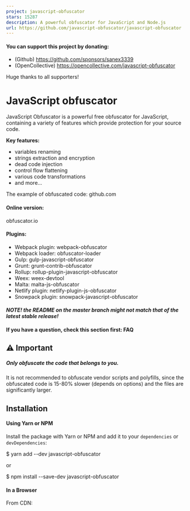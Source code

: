 ```yaml
---
project: javascript-obfuscator
stars: 15287
description: A powerful obfuscator for JavaScript and Node.js
url: https://github.com/javascript-obfuscator/javascript-obfuscator
---
```


#### You can support this project by donating:

-   (Github) https://github.com/sponsors/sanex3339
-   (OpenCollective) https://opencollective.com/javascript-obfuscator

Huge thanks to all supporters!

JavaScript obfuscator
=====================

JavaScript Obfuscator is a powerful free obfuscator for JavaScript, containing a variety of features which provide protection for your source code.

**Key features:**

-   variables renaming
-   strings extraction and encryption
-   dead code injection
-   control flow flattening
-   various code transformations
-   and more...

The example of obfuscated code: github.com

#### Online version:

obfuscator.io

#### Plugins:

-   Webpack plugin: webpack-obfuscator
-   Webpack loader: obfuscator-loader
-   Gulp: gulp-javascript-obfuscator
-   Grunt: grunt-contrib-obfuscator
-   Rollup: rollup-plugin-javascript-obfuscator
-   Weex: weex-devtool
-   Malta: malta-js-obfuscator
-   Netlify plugin: netlify-plugin-js-obfuscator
-   Snowpack plugin: snowpack-javascript-obfuscator

#### _NOTE! the README on the master branch might not match that of the latest stable release!_

#### If you have a question, check this section first: FAQ

⚠️ Important
------------

##### Only obfuscate the code that belongs to you.

It is not recommended to obfuscate vendor scripts and polyfills, since the obfuscated code is 15-80% slower (depends on options) and the files are significantly larger.

Installation
------------

#### Using Yarn or NPM

Install the package with Yarn or NPM and add it to your `dependencies` or `devDependencies`:

$ yarn add --dev javascript-obfuscator

or

$ npm install --save-dev javascript-obfuscator

#### In a Browser

From CDN:

<script src\="https://cdn.jsdelivr.net/npm/javascript-obfuscator/dist/index.browser.js"\></script\>

From `node_modules`:

<script src\="./node\_modules/javascript-obfuscator/dist/index.browser.js"\></script\>

Usage
-----

var JavaScriptObfuscator \= require('javascript-obfuscator');

var obfuscationResult \= JavaScriptObfuscator.obfuscate(
    \`
        (function(){
            var variable1 = '5' - 3;
            var variable2 = '5' + 3;
            var variable3 = '5' + - '2';
            var variable4 = \['10','10','10','10','10'\].map(parseInt);
            var variable5 = 'foo ' + 1 + 1;
            console.log(variable1);
            console.log(variable2);
            console.log(variable3);
            console.log(variable4);
            console.log(variable5);
        })();
    \`,
    {
        compact: false,
        controlFlowFlattening: true,
        controlFlowFlatteningThreshold: 1,
        numbersToExpressions: true,
        simplify: true,
        stringArrayShuffle: true,
        splitStrings: true,
        stringArrayThreshold: 1
    }
);

console.log(obfuscationResult.getObfuscatedCode());
/\*
var \_0x9947 = \[
    'map',
    'log',
    'foo\\x20',
    'bvmqO',
    '133039ViRMWR',
    'xPfLC',
    'ytpdx',
    '1243717qSZCyh',
    '2|7|4|6|9|',
    '1ErtbCr',
    '1608314VKvthn',
    '1ZRaFKN',
    'XBoAA',
    '423266kQOYHV',
    '3|0|5|8|1',
    '235064xPNdKe',
    '13RUDZfG',
    '157gNPQGm',
    '1639212MvnHZL',
    'rDjOa',
    'iBHph',
    '9926iRHoRl',
    'split'
\];
function \_0x33e4(\_0x1809b5, \_0x37ef6e) {
    return \_0x33e4 = function (\_0x338a69, \_0x39ad79) {
        \_0x338a69 = \_0x338a69 - (0x1939 + -0xf \* 0x1f3 + 0x1 \* 0x469);
        var \_0x2b223a = \_0x9947\[\_0x338a69\];
        return \_0x2b223a;
    }, \_0x33e4(\_0x1809b5, \_0x37ef6e);
}
(function (\_0x431d87, \_0x156c7f) {
    var \_0x10cf6e = \_0x33e4;
    while (!!\[\]) {
        try {
            var \_0x330ad1 = -parseInt(\_0x10cf6e(0x6c)) \* -parseInt(\_0x10cf6e(0x6d)) + -parseInt(\_0x10cf6e(0x74)) \* -parseInt(\_0x10cf6e(0x78)) + parseInt(\_0x10cf6e(0x6a)) + -parseInt(\_0x10cf6e(0x70)) + parseInt(\_0x10cf6e(0x6e)) \* -parseInt(\_0x10cf6e(0x75)) + parseInt(\_0x10cf6e(0x72)) + -parseInt(\_0x10cf6e(0x67)) \* parseInt(\_0x10cf6e(0x73));
            if (\_0x330ad1 === \_0x156c7f)
                break;
            else
                \_0x431d87\['push'\](\_0x431d87\['shift'\]());
        } catch (\_0x9f878) {
            \_0x431d87\['push'\](\_0x431d87\['shift'\]());
        }
    }
}(\_0x9947, -0xb6270 + 0x4dfd2 \* 0x2 + 0x75460 \* 0x2), function () {
    var \_0x1f346d = \_0x33e4, \_0x860db8 = {
            'ytpdx': \_0x1f346d(0x6b) + \_0x1f346d(0x71),
            'bvmqO': function (\_0x560787, \_0x519b9e) {
                return \_0x560787 - \_0x519b9e;
            },
            'rDjOa': function (\_0x4501fe, \_0x2b07a3) {
                return \_0x4501fe + \_0x2b07a3;
            },
            'xPfLC': function (\_0x5f3c9b, \_0x434936) {
                return \_0x5f3c9b + \_0x434936;
            },
            'XBoAA': function (\_0x535b8a, \_0x42eef4) {
                return \_0x535b8a + \_0x42eef4;
            },
            'iBHph': \_0x1f346d(0x65)
        }, \_0x346c55 = \_0x860db8\[\_0x1f346d(0x69)\]\[\_0x1f346d(0x79)\]('|'), \_0x3bf817 = 0x4bb \* 0x1 + 0x801 + -0xcbc;
    while (!!\[\]) {
        switch (\_0x346c55\[\_0x3bf817++\]) {
        case '0':
            console\[\_0x1f346d(0x7b)\](\_0x4c96d8);
            continue;
        case '1':
            console\[\_0x1f346d(0x7b)\](\_0x101028);
            continue;
        case '2':
            var \_0x65977d = \_0x860db8\[\_0x1f346d(0x66)\]('5', -0x586 + -0x2195 + -0x6 \* -0x685);
            continue;
        case '3':
            console\[\_0x1f346d(0x7b)\](\_0x65977d);
            continue;
        case '4':
            var \_0x56d39b = \_0x860db8\[\_0x1f346d(0x76)\]('5', -'2');
            continue;
        case '5':
            console\[\_0x1f346d(0x7b)\](\_0x56d39b);
            continue;
        case '6':
            var \_0x544285 = \[
                '10',
                '10',
                '10',
                '10',
                '10'
            \]\[\_0x1f346d(0x7a)\](parseInt);
            continue;
        case '7':
            var \_0x4c96d8 = \_0x860db8\[\_0x1f346d(0x68)\]('5', 0x622 \* -0x6 + 0x4a \* 0x3 + 0x1 \* 0x23f1);
            continue;
        case '8':
            console\[\_0x1f346d(0x7b)\](\_0x544285);
            continue;
        case '9':
            var \_0x101028 = \_0x860db8\[\_0x1f346d(0x6f)\](\_0x860db8\[\_0x1f346d(0x6f)\](\_0x860db8\[\_0x1f346d(0x77)\], 0x6fb \* 0x5 + 0x1ebf \* 0x1 + -0x41a5), 0x209 \* 0xa + 0x1314 + -0x276d);
            continue;
        }
        break;
    }
}());
\*/

### `obfuscate(sourceCode, options)`

Returns `ObfuscationResult` object which contains two public methods:

-   `getObfuscatedCode()` - returns `string` with obfuscated code;
-   `getSourceMap()` - if `sourceMap` option is enabled - returns `string` with source map or an empty string if `sourceMapMode` option is set as `inline`;
-   `getIdentifierNamesCache()` - returns object with identifier names cache if `identifierNamesCache` option is enabled, `null` overwise.

Calling `toString()` for `ObfuscationResult` object will return `string` with obfuscated code.

Method takes two parameters, `sourceCode` and `options` – the source code and the options respectively:

-   `sourceCode` (`string`, default: `null`) – any valid source code, passed as a string;
-   `options` (`Object`, default: `null`) – an object with options.

For available options, see options.

### `obfuscateMultiple(sourceCodesObject, options)`

Accepts `sourceCodesObject` that is a map which keys are identifiers of source codes and values are source codes:

```
{
    foo: 'var foo = 1;',
    bar: 'var bar = 2;'
}
```

Returns a map object which keys are identifiers of source codes and values are `ObfuscationResult` objects.

### `getOptionsByPreset(optionsPreset)`

Returns an options object for the passed options preset name.

CLI usage
---------

See CLI options.

#### Obfuscate single file

Usage:

javascript-obfuscator input\_file\_name.js \[options\]
javascript-obfuscator input\_file\_name.js --output output\_file\_name.js \[options\]
javascript-obfuscator input\_file\_name.js --output output\_folder\_name \[options\]
javascript-obfuscator input\_folder\_name --output output\_folder\_name \[options\]

Obfuscation of single input file with `.js` extension.

If the destination path is not specified with the `--output` option, the obfuscated file will be saved into the input file directory, with `INPUT_FILE_NAME-obfuscated.js` name.

Some examples:

javascript-obfuscator samples/sample.js --compact true --self-defending false
// creates a new file samples/sample-obfuscated.js

javascript-obfuscator samples/sample.js --output output/output.js --compact true --self-defending false
// creates a new file output/output.js

#### Obfuscate directory recursively

Usage:

javascript-obfuscator ./dist \[options\]
// creates a new obfuscated files under \`./dist\` directory near the input files with \`obfuscated\` postfix

javascript-obfuscator ./dist --output ./dist/obfuscated \[options\]
// creates a folder structure with obfuscated files under \`./dist/obfuscated\` path

Obfuscation of all `.js` files under input directory. If this directory contains already obfuscated files with `-obfuscated` postfix - these files will ignored.

Obfuscated files will saved into the input directory under `INPUT_FILE_NAME-obfuscated.js` name.

Conditional comments
--------------------

You can disable and enable obfuscation for specific parts of the code by adding following comments:

-   disable: `// javascript-obfuscator:disable` or `/* javascript-obfuscator:disable */`;
-   enable: `// javascript-obfuscator:enable` or `/* javascript-obfuscator:enable */`.

Example:

// input
var foo \= 1;
// javascript-obfuscator:disable
var bar \= 2;

// output
var \_0xabc123 \= 0x1;
var bar \= 2;

Conditional comments affect only direct transformations of AST-tree nodes. All child transformations still will be applied to the AST-tree nodes.

For example:

-   Obfuscation of the variable's name at its declaration is called direct transformation;
-   Obfuscation of the variable's name beyond its declaration is called child transformation.

Kind of variables
-----------------

Kind of variables of inserted nodes will auto-detected, based on most prevailing kind of variables of source code.

Conflicts of identifier names between different files
-----------------------------------------------------

During obfuscation of the different files, the same names can be generated for the global identifiers between these files. To prevent this set the unique prefix for all global identifiers for each obfuscated file with `identifiersPrefix` option.

When using CLI this prefix will be added automatically.

JavaScript Obfuscator Options
-----------------------------

Following options are available for the JS Obfuscator:

#### options:

{
    compact: true,
    controlFlowFlattening: false,
    controlFlowFlatteningThreshold: 0.75,
    deadCodeInjection: false,
    deadCodeInjectionThreshold: 0.4,
    debugProtection: false,
    debugProtectionInterval: 0,
    disableConsoleOutput: false,
    domainLock: \[\],
    domainLockRedirectUrl: 'about:blank',
    forceTransformStrings: \[\],
    identifierNamesCache: null,
    identifierNamesGenerator: 'hexadecimal',
    identifiersDictionary: \[\],
    identifiersPrefix: '',
    ignoreImports: false,
    inputFileName: '',
    log: false,
    numbersToExpressions: false,
    optionsPreset: 'default',
    renameGlobals: false,
    renameProperties: false,
    renamePropertiesMode: 'safe',
    reservedNames: \[\],
    reservedStrings: \[\],
    seed: 0,
    selfDefending: false,
    simplify: true,
    sourceMap: false,
    sourceMapBaseUrl: '',
    sourceMapFileName: '',
    sourceMapMode: 'separate',
    sourceMapSourcesMode: 'sources-content',
    splitStrings: false,
    splitStringsChunkLength: 10,
    stringArray: true,
    stringArrayCallsTransform: true,
    stringArrayCallsTransformThreshold: 0.5,
    stringArrayEncoding: \[\],
    stringArrayIndexesType: \[
        'hexadecimal-number'
    \],
    stringArrayIndexShift: true,
    stringArrayRotate: true,
    stringArrayShuffle: true,
    stringArrayWrappersCount: 1,
    stringArrayWrappersChainedCalls: true,
    stringArrayWrappersParametersMaxCount: 2,
    stringArrayWrappersType: 'variable',
    stringArrayThreshold: 0.75,
    target: 'browser',
    transformObjectKeys: false,
    unicodeEscapeSequence: false
}

#### CLI options:

    -v, --version
    -h, --help

    -o, --output

    --compact <boolean\>
    --config <string\>
    --control-flow-flattening <boolean\>
    --control-flow-flattening-threshold <number\>
    --dead-code-injection <boolean\>
    --dead-code-injection-threshold <number\>
    --debug-protection <boolean\>
    --debug-protection-interval <number\>
    --disable-console-output <boolean\>
    --domain-lock '<list>' (comma separated)
    --domain-lock-redirect-url <string\>
    --exclude '<list>' (comma separated)
    --force-transform-strings '<list>' (comma separated)
    --identifier-names-cache-path <string\>
    --identifier-names-generator <string\> \[dictionary, hexadecimal, mangled, mangled-shuffled\]
    --identifiers-dictionary '<list>' (comma separated)
    --identifiers-prefix <string\>
    --ignore-imports <boolean\>
    --log <boolean\>
    --numbers-to-expressions <boolean\>
    --options-preset <string\> \[default, low-obfuscation, medium-obfuscation, high-obfuscation\]
    --rename-globals <boolean\>
    --rename-properties <boolean\>
    --rename-properties-mode <string\> \[safe, unsafe\]
    --reserved-names '<list>' (comma separated)
    --reserved-strings '<list>' (comma separated)
    --seed <string|number\>
    --self-defending <boolean\>
    --simplify <boolean\>
    --source-map <boolean\>
    --source-map-base-url <string\>
    --source-map-file-name <string\>
    --source-map-mode <string\> \[inline, separate\]
    --source-map-sources-mode <string\> \[sources, sources-content\]
    --split-strings <boolean\>
    --split-strings-chunk-length <number\>
    --string-array <boolean\>
    --string-array-calls-transform <boolean\>
    --string-array-calls-transform-threshold <number\>
    --string-array-encoding '<list>' (comma separated) \[none, base64, rc4\]
    --string-array-indexes-type '<list>' (comma separated) \[hexadecimal-number, hexadecimal-numeric-string\]
    --string-array-index-shift <boolean\>
    --string-array-rotate <boolean\>
    --string-array-shuffle <boolean\>
    --string-array-wrappers-count <number\>
    --string-array-wrappers-chained-calls <boolean\>
    --string-array-wrappers-parameters-max-count <number\>
    --string-array-wrappers-type <string\> \[variable, function\]
    --string-array-threshold <number\>
    --target <string\> \[browser, browser-no-eval, node\]
    --transform-object-keys <boolean\>
    --unicode-escape-sequence <boolean\>

### `compact`

Type: `boolean` Default: `true`

Compact code output on one line.

### `config`

Type: `string` Default: \`\`

Name of JS/JSON config file which contains obfuscator options. These will be overridden by options passed directly to CLI

### `controlFlowFlattening`

Type: `boolean` Default: `false`

##### ⚠️ This option greatly affects the performance up to 1.5x slower runtime speed. Use `controlFlowFlatteningThreshold` to set percentage of nodes that will affected by control flow flattening.

Enables code control flow flattening. Control flow flattening is a structure transformation of the source code that hinders program comprehension.

Example:

// input
(function(){
    function foo () {
        return function () {
            var sum \= 1 + 2;
            console.log(1);
            console.log(2);
            console.log(3);
            console.log(4);
            console.log(5);
            console.log(6);
        }
    }
    
    foo()();
})();

// output
(function () {
    function \_0x3bfc5c() {
        return function () {
            var \_0x3260a5 \= {
                'WtABe': '4|0|6|5|3|2|1',
                'GokKo': function \_0xf87260(\_0x427a8e, \_0x43354c) {
                    return \_0x427a8e + \_0x43354c;
                }
            };
            var \_0x1ad4d6 \= \_0x3260a5\['WtABe'\]\['split'\]('|'), \_0x1a7b12 \= 0x0;
            while (!!\[\]) {
                switch (\_0x1ad4d6\[\_0x1a7b12++\]) {
                case '0':
                    console\['log'\](0x1);
                    continue;
                case '1':
                    console\['log'\](0x6);
                    continue;
                case '2':
                    console\['log'\](0x5);
                    continue;
                case '3':
                    console\['log'\](0x4);
                    continue;
                case '4':
                    var \_0x1f2f2f \= \_0x3260a5\['GokKo'\](0x1, 0x2);
                    continue;
                case '5':
                    console\['log'\](0x3);
                    continue;
                case '6':
                    console\['log'\](0x2);
                    continue;
                }
                break;
            }
        };
    }

	\_0x3bfc5c()();
}());

### `controlFlowFlatteningThreshold`

Type: `number` Default: `0.75` Min: `0` Max: `1`

The probability that the `controlFlowFlattening` transformation will be applied to any given node.

This setting is especially useful for large code size because large amounts of control flow transformations can slow down your code and increase code size.

`controlFlowFlatteningThreshold: 0` equals to `controlFlowFlattening: false`.

### `deadCodeInjection`

Type: `boolean` Default: `false`

##### ⚠️ Dramatically increases size of obfuscated code (up to 200%), use only if size of obfuscated code doesn't matter. Use `deadCodeInjectionThreshold` to set percentage of nodes that will affected by dead code injection.

##### ⚠️ This option forcibly enables `stringArray` option.

With this option, random blocks of dead code will be added to the obfuscated code.

Example:

// input
(function(){
    if (true) {
        var foo \= function () {
            console.log('abc');
        };
        var bar \= function () {
            console.log('def');
        };
        var baz \= function () {
            console.log('ghi');
        };
        var bark \= function () {
            console.log('jkl');
        };
        var hawk \= function () {
            console.log('mno');
        };

        foo();
        bar();
        baz();
        bark();
        hawk();
    }
})();

// output
var \_0x37b8 \= \[
    'YBCtz',
    'GlrkA',
    'urPbb',
    'abc',
    'NMIhC',
    'yZgAj',
    'zrAId',
    'EtyJA',
    'log',
    'mno',
    'jkl',
    'def',
    'Quzya',
    'IWbBa',
    'ghi'
\];
function \_0x43a7(\_0x12cf56, \_0x587376) {
    \_0x43a7 \= function (\_0x2f87a8, \_0x47eac2) {
        \_0x2f87a8 \= \_0x2f87a8 \- (0x16a7 \* 0x1 + 0x5 \* 0x151 + \-0x1c92);
        var \_0x341e03 \= \_0x37b8\[\_0x2f87a8\];
        return \_0x341e03;
    };
    return \_0x43a7(\_0x12cf56, \_0x587376);
}
(function () {
    if (!!\[\]) {
        var \_0xbbe28f \= function () {
            var \_0x2fc85f \= \_0x43a7;
            if (\_0x2fc85f(0xaf) \=== \_0x2fc85f(0xae)) {
                \_0x1dd94f\[\_0x2fc85f(0xb2)\](\_0x2fc85f(0xb5));
            } else {
                console\[\_0x2fc85f(0xb2)\](\_0x2fc85f(0xad));
            }
        };
        var \_0x5e46bc \= function () {
            var \_0x15b472 \= \_0x43a7;
            if (\_0x15b472(0xb6) !== \_0x15b472(0xaa)) {
                console\[\_0x15b472(0xb2)\](\_0x15b472(0xb5));
            } else {
                \_0x47eac2\[\_0x15b472(0xb2)\](\_0x15b472(0xad));
            }
        };
        var \_0x3669e8 \= function () {
            var \_0x47a442 \= \_0x43a7;
            if (\_0x47a442(0xb7) !== \_0x47a442(0xb0)) {
                console\[\_0x47a442(0xb2)\](\_0x47a442(0xb8));
            } else {
                \_0x24e0bf\[\_0x47a442(0xb2)\](\_0x47a442(0xb3));
            }
        };
        var \_0x28b05a \= function () {
            var \_0x497902 \= \_0x43a7;
            if (\_0x497902(0xb1) \=== \_0x497902(0xb1)) {
                console\[\_0x497902(0xb2)\](\_0x497902(0xb4));
            } else {
                \_0x59c9c6\[\_0x497902(0xb2)\](\_0x497902(0xb4));
            }
        };
        var \_0x402a54 \= function () {
            var \_0x1906b7 \= \_0x43a7;
            if (\_0x1906b7(0xab) \=== \_0x1906b7(0xac)) {
                \_0xb89cd0\[\_0x1906b7(0xb2)\](\_0x1906b7(0xb8));
            } else {
                console\[\_0x1906b7(0xb2)\](\_0x1906b7(0xb3));
            }
        };
        \_0xbbe28f();
        \_0x5e46bc();
        \_0x3669e8();
        \_0x28b05a();
        \_0x402a54();
    }
}());

### `deadCodeInjectionThreshold`

Type: `number` Default: `0.4` Min: `0` Max: `1`

Allows to set percentage of nodes that will affected by `deadCodeInjection`.

### `debugProtection`

Type: `boolean` Default: `false`

##### ⚠️ Can freeze your browser if you open the Developer Tools.

This option makes it almost impossible to use the `debugger` function of the Developer Tools (both on WebKit-based and Mozilla Firefox).

### `debugProtectionInterval`

Type: `number` Default: `0`

##### ⚠️ Can freeze your browser! Use at own risk.

If set, an interval in milliseconds is used to force the debug mode on the Console tab, making it harder to use other features of the Developer Tools. Works if `debugProtection` is enabled. Recommended value is between `2000` and `4000` milliseconds.

### `disableConsoleOutput`

Type: `boolean` Default: `false`

##### ⚠️ This option disables `console` calls globally for all scripts

Disables the use of `console.log`, `console.info`, `console.error`, `console.warn`, `console.debug`, `console.exception` and `console.trace` by replacing them with empty functions. This makes the use of the debugger harder.

### `domainLock`

Type: `string[]` Default: `[]`

##### ⚠️ This option does not work with `target: 'node'`

Allows to run the obfuscated source code only on specific domains and/or sub-domains. This makes really hard for someone to just copy and paste your source code and run it elsewhere.

If the source code isn't run on the domains specified by this option, the browser will be redirected to a passed to the `domainLockRedirectUrl` option URL.

##### Multiple domains and sub-domains

It's possible to lock your code to more than one domain or sub-domain. For instance, to lock it so the code only runs on **www.example.com** add `www.example.com`. To make it work on the root domain including any sub-domains (`example.com`, `sub.example.com`), use `.example.com`.

### `domainLockRedirectUrl`

Type: `string` Default: `about:blank`

##### ⚠️ This option does not work with `target: 'node'`

Allows the browser to be redirected to a passed URL if the source code isn't run on the domains specified by `domainLock`

### `exclude`

Type: `string[]` Default: `[]`

A file names or globs which indicates files to exclude from obfuscation.

### `forceTransformStrings`

Type: `string[]` Default: `[]`

Enables force transformation of string literals, which being matched by passed RegExp patterns.

##### ⚠️ This option affects only strings that shouldn't be transformed by `stringArrayThreshold` (or possible other thresholds in the future)

The option has a priority over `reservedStrings` option but hasn't a priority over `conditional comments`.

Example:

	{
		forceTransformStrings: \[
			'some-important-value',
			'some-string\_\\d'
		\]
	}

### `identifierNamesCache`

Type: `Object | null` Default: `null`

The main goal for this option is the ability to use the same identifier names during obfuscation of multiple sources/files.

Currently the two types of the identifiers are supported:

-   Global identifiers:
    -   All global identifiers will be written to the cache;
    -   All matched **undeclared** global identifiers will be replaced by the values from the cache.
-   Property identifiers, only when `renameProperties` option is enabled:
    -   All property identifiers will be written to the cache;
    -   All matched property identifiers will be replaced by the values from the cache.

#### Node.js API

If a `null` value is passed, completely disables the cache.

If an empty object (`{}`) is passed, enables the writing identifier names to the cache-object (`TIdentifierNamesCache` type). This cache-object will be accessed through the `getIdentifierNamesCache` method call of `ObfuscationResult` object.

The resulting cache-object can be next used as `identifierNamesGenerator` option value for using these names during obfuscation of all matched identifier names of next sources.

Example:

const source1ObfuscationResult \= JavaScriptObfuscator.obfuscate(
    \`
        function foo(arg) {
           console.log(arg)
        }
        
        function bar() {
            var bark = 2;
        }
    \`,
    {
        compact: false,
        identifierNamesCache: {},
        renameGlobals: true
    }
)

console.log(source1ObfuscationResult.getIdentifierNamesCache());
/\*
    { 
        globalIdentifiers: {
            foo: '\_0x5de86d',
            bar: '\_0x2a943b'
        }
    }
\*/

const source2ObfuscationResult \= JavaScriptObfuscator.obfuscate(
    \`
        // Expecting that these global functions are defined in another obfuscated file
        foo(1);
        bar();
        
        // Expecting that this global function is defined in third-party package
        baz();
    \`,
    {
        compact: false,
        identifierNamesCache: source1ObfuscationResult.getIdentifierNamesCache(),
        renameGlobals: true
    }
)

console.log(source2ObfuscationResult.getObfuscatedCode());
/\*
    \_0x5de86d(0x1);
    \_0x2a943b();
    baz();
 \*/

#### CLI

CLI has a different option `--identifier-names-cache-path` that allows defining a path to the existing `.json` file that will be used to read and write identifier names cache.

If a path to the empty file will be passed - identifier names cache will be written to that file.

This file with existing cache can be used again as `--identifier-names-cache-path` option value for using these names during obfuscation of all matched identifier names of the next files.

### `identifierNamesGenerator`

Type: `string` Default: `hexadecimal`

Sets identifier names generator.

Available values:

-   `dictionary`: identifier names from `identifiersDictionary` list
-   `hexadecimal`: identifier names like `_0xabc123`
-   `mangled`: short identifier names like `a`, `b`, `c`
-   `mangled-shuffled`: same as `mangled` but with shuffled alphabet

### `identifiersDictionary`

Type: `string[]` Default: `[]`

Sets identifiers dictionary for `identifierNamesGenerator`: `dictionary` option. Each identifier from the dictionary will be used in a few variants with a different casing of each character. Thus, the number of identifiers in the dictionary should depend on the identifiers amount at original source code.

### `identifiersPrefix`

Type: `string` Default: `''`

Sets prefix for all global identifiers.

Use this option when you want to obfuscate multiple files. This option helps to avoid conflicts between global identifiers of these files. Prefix should be different for every file.

### `ignoreImports`

Type: `boolean` Default: `false`

Prevents obfuscation of `require` imports. Could be helpful in some cases when for some reason runtime environment requires these imports with static strings only.

### `inputFileName`

Type: `string` Default: `''`

Allows to set name of the input file with source code. This name will be used internally for source map generation. Required when using NodeJS API and `sourceMapSourcesMode` option has `sources` value\`.

### `log`

Type: `boolean` Default: `false`

Enables logging of the information to the console.

### `numbersToExpressions`

Type: `boolean` Default: `false`

Enables numbers conversion to expressions

Example:

// input
const foo \= 1234;

// output
const foo\=\-0xd93+\-0x10b4+0x41\*0x67+0x84e\*0x3+\-0xff8;

### `optionsPreset`

Type: `string` Default: `default`

Allows to set options preset.

Available values:

-   `default`;
-   `low-obfuscation`;
-   `medium-obfuscation`;
-   `high-obfuscation`.

All addition options will be merged with selected options preset.

### `renameGlobals`

Type: `boolean` Default: `false`

##### ⚠️ this option can break your code. Enable it only if you know what it does!

Enables obfuscation of global variable and function names **with declaration**.

### `renameProperties`

Type: `boolean` Default: `false`

##### ⚠️ this option **MAY** break your code. Enable it only if you know what it does!

Enables renaming of property names. All built-in DOM properties and properties in core JavaScript classes will be ignored.

To switch between `safe` and `unsafe` modes of this option use `renamePropertiesMode` option.

To set format of renamed property names use `identifierNamesGenerator` option.

To control which properties will be renamed use `reservedNames` option.

Example:

// input
(function () {
    const foo \= {
        prop1: 1,
        prop2: 2,
        calc: function () {
            return this.prop1 + this.prop2;
        }
    };
    
    console.log(foo.calc());
})();

// output
(function () {
    const \_0x46529b \= {
        '\_0x10cec7': 0x1,
        '\_0xc1c0ca': 0x2,
        '\_0x4b961d': function () {
            return this\['\_0x10cec7'\] + this\['\_0xc1c0ca'\];
        }
    };
    console\['log'\](\_0x46529b\['\_0x4b961d'\]());
}());

### `renamePropertiesMode`

Type: `string` Default: `safe`

##### ⚠️ Even in `safe` mode, `renameProperties` option **MAY** break your code.

Specifies `renameProperties` option mode:

-   `safe` - default behaviour after `2.11.0` release. Trying to rename properties in a more safe way to prevent runtime errors. With this mode some properties will be excluded from renaming.
-   `unsafe` - default behaviour before `2.11.0` release. Renames properties in an unsafe way without any restrictions.

If one file is using properties from other file, use `identifierNamesCache` option to keep the same property names between these files.

### `reservedNames`

Type: `string[]` Default: `[]`

Disables obfuscation and generation of identifiers, which being matched by passed RegExp patterns.

Example:

	{
		reservedNames: \[
			'^someVariable',
			'functionParameter\_\\d'
		\]
	}

### `reservedStrings`

Type: `string[]` Default: `[]`

Disables transformation of string literals, which being matched by passed RegExp patterns.

Example:

	{
		reservedStrings: \[
			'react-native',
			'\\.\\/src\\/test',
			'some-string\_\\d'
		\]
	}

### `seed`

Type: `string|number` Default: `0`

This option sets seed for random generator. This is useful for creating repeatable results.

If seed is `0` - random generator will work without seed.

### `selfDefending`

Type: `boolean` Default: `false`

##### ⚠️ Don't change obfuscated code in any way after obfuscation with this option, because any change like uglifying of code can trigger self defending and code wont work anymore!

##### ⚠️ This option forcibly sets `compact` value to `true`

This option makes the output code resilient against formatting and variable renaming. If one tries to use a JavaScript beautifier on the obfuscated code, the code won't work anymore, making it harder to understand and modify it.

### `simplify`

Type: `boolean` Default: `true`

Enables additional code obfuscation through simplification.

##### ⚠️ in future releases obfuscation of `boolean` literals (`true` => `!![]`) will be moved under this option.

Example:

// input
if (condition1) {
    const foo \= 1;
    const bar \= 2;
  
    console.log(foo);
  
    return bar;
} else if (condition2) {
    console.log(1);
    console.log(2);
    console.log(3);
  
    return 4;
} else {
    return 5;
}

// output
if (condition1) {
    const foo \= 0x1, bar \= 0x2;
    return console\['log'\](foo), bar;
} else
    return condition2 ? (console\['log'\](0x1), console\['log'\](0x2), console\['log'\](0x3), 0x4) : 0x5;

### `sourceMap`

Type: `boolean` Default: `false`

Enables source map generation for obfuscated code.

Source maps can be useful to help you debug your obfuscated JavaScript source code. If you want or need to debug in production, you can upload the separate source map file to a secret location and then point your browser there.

### `sourceMapBaseUrl`

Type: `string` Default: \`\`

Sets base url to the source map import url when `sourceMapMode: 'separate'`.

CLI example:

```
javascript-obfuscator input.js --output out.js --source-map true --source-map-base-url 'http://localhost:9000'
```

Result:

```
//# sourceMappingURL=http://localhost:9000/out.js.map
```

### `sourceMapFileName`

Type: `string` Default: \`\`

Sets file name for output source map when `sourceMapMode: 'separate'`.

CLI example:

```
javascript-obfuscator input.js --output out.js --source-map true --source-map-base-url 'http://localhost:9000' --source-map-file-name example
```

Result:

```
//# sourceMappingURL=http://localhost:9000/example.js.map
```

### `sourceMapMode`

Type: `string` Default: `separate`

Specifies source map generation mode:

-   `inline` - add source map at the end of each .js files;
-   `separate` - generates corresponding '.map' file with source map. In case you run obfuscator through CLI - adds link to source map file to the end of file with obfuscated code `//# sourceMappingUrl=file.js.map`.

### `sourceMapSourcesMode`

Type: `string` Default: `sources-content`

Allows to control `sources` and `sourcesContent` fields of the source map:

-   `sources-content` - adds dummy `sources` field, adds `sourcesContent` field with the original source code;
-   `sources` - adds `sources` field with a valid source description, does not add `sourcesContent` field. When using NodeJS API it's required to define `inputFileName` option that will be used as `sources` field value.

### `splitStrings`

Type: `boolean` Default: `false`

Splits literal strings into chunks with length of `splitStringsChunkLength` option value.

Example:

// input
(function(){
    var test \= 'abcdefg';
})();

// output
(function(){
    var \_0x5a21 \= 'ab' + 'cd' + 'ef' + 'g';
})();

### `splitStringsChunkLength`

Type: `number` Default: `10`

Sets chunk length of `splitStrings` option.

### `stringArray`

Type: `boolean` Default: `true`

Removes string literals and place them in a special array. For instance, the string `"Hello World"` in `var m = "Hello World";` will be replaced with something like `var m = _0x12c456[0x1];`

### `stringArrayCallsTransform`

Type: `boolean` Default: `false`

##### ⚠️ `stringArray` option must be enabled

Enables the transformation of calls to the `stringArray`. All arguments of these calls may be extracted to a different object depending on `stringArrayCallsTransformThreshold` value. So it makes it even harder to automatically find calls to the string array.

Example:

```
function foo() {
    var k = {
        c: 0x2f2,
        d: '0x396',
        e: '0x397',
        f: '0x39a',
        g: '0x39d',
        h: 0x398,
        l: 0x394,
        m: '0x39b',
        n: '0x39f',
        o: 0x395,
        p: 0x395,
        q: 0x399,
        r: '0x399'
    };
    var c = i(k.d, k.e);
    var d = i(k.f, k.g);
    var e = i(k.h, k.l);
    var f = i(k.m, k.n);
    function i(c, d) {
        return b(c - k.c, d);
    }
    var g = i(k.o, k.p);
    var h = i(k.q, k.r);
}
function j(c, d) {
    var l = { c: 0x14b };
    return b(c - -l.c, d);
}
console[j(-'0xa6', -'0xa6')](foo());
function b(c, d) {
    var e = a();
    b = function (f, g) {
        f = f - 0xa3;
        var h = e[f];
        return h;
    };
    return b(c, d);
}
function a() {
    var m = [
        'string5',
        'string1',
        'log',
        'string3',
        'string6',
        'string2',
        'string4'
    ];
    a = function () {
        return m;
    };
    return a();
}
```

### `stringArrayCallsTransformThreshold`

Type: `number` Default: `0.5`

##### ⚠️ `stringArray` and `stringArrayCallsTransformThreshold` options must be enabled

You can use this setting to adjust the probability (from 0 to 1) that calls to the string array will be transformed.

### `stringArrayEncoding`

Type: `string[]` Default: `[]`

##### ⚠️ `stringArray` option must be enabled

This option can slow down your script.

Encode all string literals of the `stringArray` using `base64` or `rc4` and inserts a special code that used to decode it back at runtime.

Each `stringArray` value will be encoded by the randomly picked encoding from the passed list. This makes possible to use multiple encodings.

Available values:

-   `'none'` (`boolean`): doesn't encode `stringArray` value
-   `'base64'` (`string`): encodes `stringArray` value using `base64`
-   `'rc4'` (`string`): encodes `stringArray` value using `rc4`. **About 30-50% slower than `base64`, but harder to get initial values.** It's recommended to disable `unicodeEscapeSequence` option when using `rc4` encoding to prevent very large size of obfuscated code.

For example with the following option values some `stringArray` value won't be encoded, and some values will be encoded with `base64` and `rc4` encoding:

stringArrayEncoding: \[
    'none',
    'base64',
    'rc4'
\]

### `stringArrayIndexesType`

Type: `string[]` Default: `['hexadecimal-number']`

##### ⚠️ `stringArray` option must be enabled

Allows to control the type of string array call indexes.

Each `stringArray` call index will be transformed by the randomly picked type from the passed list. This makes possible to use multiple types.

Available values:

-   `'hexadecimal-number'` (`default`): transforms string array call indexes as hexadecimal numbers
-   `'hexadecimal-numeric-string'`: transforms string array call indexes as hexadecimal numeric string

Before `2.9.0` release `javascript-obfuscator` transformed all string array call indexes with `hexadecimal-numeric-string` type. This makes some manual deobfuscation slightly harder but it allows easy detection of these calls by automatic deobfuscators.

The new `hexadecimal-number` type approaches to make harder auto-detect of string array call patterns in the code.

More types will be added in the future.

### `stringArrayIndexShift`

Type: `boolean` Default: `true`

##### ⚠️ `stringArray` option must be enabled

Enables additional index shift for all string array calls

### `stringArrayRotate`

Type: `boolean` Default: `true`

##### ⚠️ `stringArray` must be enabled

Shift the `stringArray` array by a fixed and random (generated at the code obfuscation) places. This makes it harder to match the order of the removed strings to their original place.

### `stringArrayShuffle`

Type: `boolean` Default: `true`

##### ⚠️ `stringArray` must be enabled

Randomly shuffles the `stringArray` array items.

### `stringArrayWrappersCount`

Type: `number` Default: `1`

##### ⚠️ `stringArray` option must be enabled

Sets the count of wrappers for the `string array` inside each root or function scope. The actual count of wrappers inside each scope is limited by a count of `literal` nodes within this scope.

Example:

// Input
const foo \= 'foo';
const bar \= 'bar';
        
function test () {
    const baz \= 'baz';
    const bark \= 'bark';
    const hawk \= 'hawk';
}

const eagle \= 'eagle';

// Output, stringArrayWrappersCount: 5
const \_0x3f6c \= \[
    'bark',
    'bar',
    'foo',
    'eagle',
    'hawk',
    'baz'
\];
const \_0x48f96e \= \_0x2e13;
const \_0x4dfed8 \= \_0x2e13;
const \_0x55e970 \= \_0x2e13;
function \_0x2e13(\_0x33c4f5, \_0x3f6c62) {
    \_0x2e13 \= function (\_0x2e1388, \_0x60b1e) {
        \_0x2e1388 \= \_0x2e1388 \- 0xe2;
        let \_0x53d475 \= \_0x3f6c\[\_0x2e1388\];
        return \_0x53d475;
    };
    return \_0x2e13(\_0x33c4f5, \_0x3f6c62);
}
const foo \= \_0x48f96e(0xe4);
const bar \= \_0x4dfed8(0xe3);
function test() {
    const \_0x1c262f \= \_0x2e13;
    const \_0x54d7a4 \= \_0x2e13;
    const \_0x5142fe \= \_0x2e13;
    const \_0x1392b0 \= \_0x1c262f(0xe7);
    const \_0x201a58 \= \_0x1c262f(0xe2);
    const \_0xd3a7fb \= \_0x1c262f(0xe6);
}
const eagle \= \_0x48f96e(0xe5);

### `stringArrayWrappersChainedCalls`

Type: `boolean` Default: `true`

##### ⚠️ `stringArray` and `stringArrayWrappersCount` options must be enabled

Enables the chained calls between `string array` wrappers.

Example:

// Input
const foo \= 'foo';
const bar \= 'bar';
        
function test () {
    const baz \= 'baz';
    const bark \= 'bark';

    function test1() {
        const hawk \= 'hawk';
        const eagle \= 'eagle';
    } 
}

// Output, stringArrayWrappersCount: 5, stringArrayWrappersChainedCalls: true
const \_0x40c2 \= \[
    'bar',
    'bark',
    'hawk',
    'eagle',
    'foo',
    'baz'
\];
const \_0x31c087 \= \_0x3280;
const \_0x31759a \= \_0x3280;
function \_0x3280(\_0x1f52ee, \_0x40c2a2) {
    \_0x3280 \= function (\_0x3280a4, \_0xf07b02) {
        \_0x3280a4 \= \_0x3280a4 \- 0x1c4;
        let \_0x57a182 \= \_0x40c2\[\_0x3280a4\];
        return \_0x57a182;
    };
    return \_0x3280(\_0x1f52ee, \_0x40c2a2);
}
const foo \= \_0x31c087(0x1c8);
const bar \= \_0x31c087(0x1c4);
function test() {
    const \_0x848719 \= \_0x31759a;
    const \_0x2693bf \= \_0x31c087;
    const \_0x2c08e8 \= \_0x848719(0x1c9);
    const \_0x359365 \= \_0x2693bf(0x1c5);
    function \_0x175e90() {
        const \_0x310023 \= \_0x848719;
        const \_0x2302ef \= \_0x2693bf;
        const \_0x237437 \= \_0x310023(0x1c6);
        const \_0x56145c \= \_0x310023(0x1c7);
    }
}

### `stringArrayWrappersParametersMaxCount`

Type: `number` Default: `2`

##### ⚠️ `stringArray` option must be enabled

##### ⚠️ Currently this option affects only wrappers added by `stringArrayWrappersType` `function` option value

Allows to control the maximum number of string array wrappers parameters. Default and minimum value is `2`. Recommended value between `2` and `5`.

### `stringArrayWrappersType`

Type: `string` Default: `variable`

##### ⚠️ `stringArray` and `stringArrayWrappersCount` options must be enabled

Allows to select a type of the wrappers that are appending by the `stringArrayWrappersCount` option.

Available values:

-   `'variable'`: appends variable wrappers at the top of each scope. Fast performance.
-   `'function'`: appends function wrappers at random positions inside each scope. Slower performance than with `variable` but provides more strict obfuscation.

Highly recommended to use `function` wrappers for higher obfuscation when a performance loss doesn't have a high impact on an obfuscated application.

Example of the `'function'` option value:

// input
const foo \= 'foo';

function test () {
    const bar \= 'bar';
    console.log(foo, bar);
}

test();

// output
const a \= \[
    'log',
    'bar',
    'foo'
\];
const foo \= d(0x567, 0x568);
function b(c, d) {
    b \= function (e, f) {
        e \= e \- 0x185;
        let g \= a\[e\];
        return g;
    };
    return b(c, d);
}
function test() {
    const c \= e(0x51c, 0x51b);
    function e (c, g) {
        return b(c \- 0x396, g);
    }
    console\[f(0x51b, 0x51d)\](foo, c);
    function f (c, g) {
        return b(c \- 0x396, g);
    }
}
function d (c, g) {
    return b(g \- 0x3e1, c);
}
test();

### `stringArrayThreshold`

Type: `number` Default: `0.8` Min: `0` Max: `1`

##### ⚠️ `stringArray` option must be enabled

You can use this setting to adjust the probability (from 0 to 1) that a string literal will be inserted into the `stringArray`.

This setting is especially useful for large code size because it repeatedly calls to the `string array` and can slow down your code.

`stringArrayThreshold: 0` equals to `stringArray: false`.

### `target`

Type: `string` Default: `browser`

Allows to set target environment for obfuscated code.

Available values:

-   `browser`;
-   `browser-no-eval`;
-   `node`.

Currently output code for `browser` and `node` targets is identical, but some browser-specific options are not allowed to use with `node` target. Output code for `browser-no-eval` target is not using `eval`.

### `transformObjectKeys`

Type: `boolean` Default: `false`

Enables transformation of object keys.

Example:

// input
(function(){
    var object \= {
        foo: 'test1',
        bar: {
            baz: 'test2'
        }
    };
})();

// output
var \_0x4735 \= \[
    'foo',
    'baz',
    'bar',
    'test1',
    'test2'
\];
function \_0x390c(\_0x33d6b6, \_0x4735f4) {
    \_0x390c \= function (\_0x390c37, \_0x1eed85) {
        \_0x390c37 \= \_0x390c37 \- 0x198;
        var \_0x2275f8 \= \_0x4735\[\_0x390c37\];
        return \_0x2275f8;
    };
    return \_0x390c(\_0x33d6b6, \_0x4735f4);
}
(function () {
    var \_0x17d1b7 \= \_0x390c;
    var \_0xc9b6bb \= {};
    \_0xc9b6bb\[\_0x17d1b7(0x199)\] \= \_0x17d1b7(0x19c);
    var \_0x3d959a \= {};
    \_0x3d959a\[\_0x17d1b7(0x198)\] \= \_0x17d1b7(0x19b);
    \_0x3d959a\[\_0x17d1b7(0x19a)\] \= \_0xc9b6bb;
    var \_0x41fd86 \= \_0x3d959a;
}());

### `unicodeEscapeSequence`

Type: `boolean` Default: `false`

Allows to enable/disable string conversion to unicode escape sequence.

Unicode escape sequence increases code size greatly and strings easily can be reverted to their original view. Recommended to enable this option only for small source code.

Preset Options
--------------

### High obfuscation, low performance

The performance will be much slower than without obfuscation

{
    compact: true,
    controlFlowFlattening: true,
    controlFlowFlatteningThreshold: 1,
    deadCodeInjection: true,
    deadCodeInjectionThreshold: 1,
    debugProtection: true,
    debugProtectionInterval: 4000,
    disableConsoleOutput: true,
    identifierNamesGenerator: 'hexadecimal',
    log: false,
    numbersToExpressions: true,
    renameGlobals: false,
    selfDefending: true,
    simplify: true,
    splitStrings: true,
    splitStringsChunkLength: 5,
    stringArray: true,
    stringArrayCallsTransform: true,
    stringArrayEncoding: \['rc4'\],
    stringArrayIndexShift: true,
    stringArrayRotate: true,
    stringArrayShuffle: true,
    stringArrayWrappersCount: 5,
    stringArrayWrappersChainedCalls: true,    
    stringArrayWrappersParametersMaxCount: 5,
    stringArrayWrappersType: 'function',
    stringArrayThreshold: 1,
    transformObjectKeys: true,
    unicodeEscapeSequence: false
}

### Medium obfuscation, optimal performance

The performance will be slower than without obfuscation

{
    compact: true,
    controlFlowFlattening: true,
    controlFlowFlatteningThreshold: 0.75,
    deadCodeInjection: true,
    deadCodeInjectionThreshold: 0.4,
    debugProtection: false,
    debugProtectionInterval: 0,
    disableConsoleOutput: true,
    identifierNamesGenerator: 'hexadecimal',
    log: false,
    numbersToExpressions: true,
    renameGlobals: false,
    selfDefending: true,
    simplify: true,
    splitStrings: true,
    splitStringsChunkLength: 10,
    stringArray: true,
    stringArrayCallsTransform: true,
    stringArrayCallsTransformThreshold: 0.75,
    stringArrayEncoding: \['base64'\],
    stringArrayIndexShift: true,
    stringArrayRotate: true,
    stringArrayShuffle: true,
    stringArrayWrappersCount: 2,
    stringArrayWrappersChainedCalls: true,
    stringArrayWrappersParametersMaxCount: 4,
    stringArrayWrappersType: 'function',
    stringArrayThreshold: 0.75,
    transformObjectKeys: true,
    unicodeEscapeSequence: false
}

### Low obfuscation, High performance

The performance will be at a relatively normal level

{
    compact: true,
    controlFlowFlattening: false,
    deadCodeInjection: false,
    debugProtection: false,
    debugProtectionInterval: 0,
    disableConsoleOutput: true,
    identifierNamesGenerator: 'hexadecimal',
    log: false,
    numbersToExpressions: false,
    renameGlobals: false,
    selfDefending: true,
    simplify: true,
    splitStrings: false,
    stringArray: true,
    stringArrayCallsTransform: false,
    stringArrayEncoding: \[\],
    stringArrayIndexShift: true,
    stringArrayRotate: true,
    stringArrayShuffle: true,
    stringArrayWrappersCount: 1,
    stringArrayWrappersChainedCalls: true,
    stringArrayWrappersParametersMaxCount: 2,
    stringArrayWrappersType: 'variable',
    stringArrayThreshold: 0.75,
    unicodeEscapeSequence: false
}

### Default preset, High performance

{
    compact: true,
    controlFlowFlattening: false,
    deadCodeInjection: false,
    debugProtection: false,
    debugProtectionInterval: 0,
    disableConsoleOutput: false,
    identifierNamesGenerator: 'hexadecimal',
    log: false,
    numbersToExpressions: false,
    renameGlobals: false,
    selfDefending: false,
    simplify: true,
    splitStrings: false,
    stringArray: true,
    stringArrayCallsTransform: false,
    stringArrayCallsTransformThreshold: 0.5,
    stringArrayEncoding: \[\],
    stringArrayIndexShift: true,
    stringArrayRotate: true,
    stringArrayShuffle: true,
    stringArrayWrappersCount: 1,
    stringArrayWrappersChainedCalls: true,
    stringArrayWrappersParametersMaxCount: 2,
    stringArrayWrappersType: 'variable',
    stringArrayThreshold: 0.75,
    unicodeEscapeSequence: false
}

Frequently Asked Questions
--------------------------

### What javascript versions are supported?

`es3`, `es5`, `es2015`, `es2016`, `es2017`, `es2018`, `es2019` and partially `es2020`

### I want to use feature that described in `README.md` but it's not working!

The README on the master branch might not match that of the latest stable release.

### Why CLI command not working?

Try to run `npm link javascript-obfuscator` command or install it globally with `npm i -g javascript-obfuscator`

### Online version?

obfuscator.io

### JSX support?

No. JSX support isn't planned.

### How to change kind of variables of inserted nodes (`var`, `let` or `const`)?

See: `Kind of variables`

### Why I got `null` value instead of `BigInt` number?

`BigInt` obfuscation works correctly only in environments that support `BigInt` values. See ESTree spec

### I enabled `renameProperties` option, and my code broke! What to do?

Try `renamePropertiesMode: 'safe'` option, if it still doesn't work, just disable this option.

GitHub Sponsors
---------------

Backers
-------

Support us with a monthly donation and help us continue our activities. \[Become a backer\]

Open Collective Sponsors
------------------------

Become a sponsor and get your logo on our README on Github with a link to your site.

License
-------

Copyright (C) 2016-2024 Timofey Kachalov.

Redistribution and use in source and binary forms, with or without modification, are permitted provided that the following conditions are met:

-   Redistributions of source code must retain the above copyright notice, this list of conditions and the following disclaimer.
-   Redistributions in binary form must reproduce the above copyright notice, this list of conditions and the following disclaimer in the documentation and/or other materials provided with the distribution.

THIS SOFTWARE IS PROVIDED BY THE COPYRIGHT HOLDERS AND CONTRIBUTORS "AS IS" AND ANY EXPRESS OR IMPLIED WARRANTIES, INCLUDING, BUT NOT LIMITED TO, THE IMPLIED WARRANTIES OF MERCHANTABILITY AND FITNESS FOR A PARTICULAR PURPOSE ARE DISCLAIMED. IN NO EVENT SHALL BE LIABLE FOR ANY DIRECT, INDIRECT, INCIDENTAL, SPECIAL, EXEMPLARY, OR CONSEQUENTIAL DAMAGES (INCLUDING, BUT NOT LIMITED TO, PROCUREMENT OF SUBSTITUTE GOODS OR SERVICES; LOSS OF USE, DATA, OR PROFITS; OR BUSINESS INTERRUPTION) HOWEVER CAUSED AND ON ANY THEORY OF LIABILITY, WHETHER IN CONTRACT, STRICT LIABILITY, OR TORT (INCLUDING NEGLIGENCE OR OTHERWISE) ARISING IN ANY WAY OUT OF THE USE OF THIS SOFTWARE, EVEN IF ADVISED OF THE POSSIBILITY OF SUCH DAMAGE.
